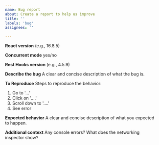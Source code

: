 ```yaml
---
name: Bug report
about: Create a report to help us improve
title: ''
labels: 'bug'
assignees: ''

---
```


**React version** (e.g., 16.8.5)

**Concurrent mode** yes/no

**Rest Hooks version** (e.g., 4.5.9)

**Describe the bug**
A clear and concise description of what the bug is.

**To Reproduce**
Steps to reproduce the behavior:
1. Go to '...'
2. Click on '....'
3. Scroll down to '....'
4. See error

**Expected behavior**
A clear and concise description of what you expected to happen.

**Additional context**
Any console errors? What does the networking inspector show?
